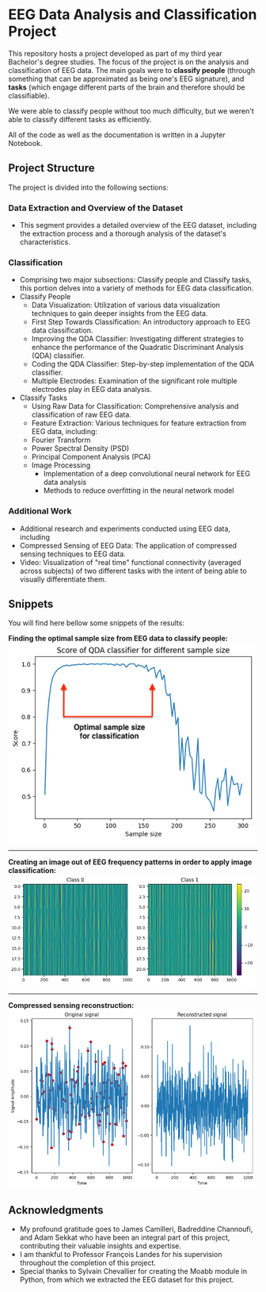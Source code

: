 # EEG Data Analysis and Classification Project

This repository hosts a project developed as part of my third year Bachelor's degree studies. 
The focus of the project is on the analysis and classification of EEG data. The main goals were to **classify people** (through something that can be approximated as being one's EEG signature), and **tasks** (which engage different parts of the brain and therefore should be classifiable).

We were able to classify people without too much difficulty, but we weren't able to classify different tasks as efficiently.

All of the code as well as the documentation is written in a Jupyter Notebook.

## Project Structure
The project is divided into the following sections:

### Data Extraction and Overview of the Dataset
- This segment provides a detailed overview of the EEG dataset, including the extraction process and a thorough analysis of the dataset's characteristics.
  
### Classification
- Comprising two major subsections: Classify people and Classify tasks, this portion delves into a variety of methods for EEG data classification.
- Classify People
  * Data Visualization: Utilization of various data visualization techniques to gain deeper insights from the EEG data.
  * First Step Towards Classification: An introductory approach to EEG data classification.
  * Improving the QDA Classifier: Investigating different strategies to enhance the performance of the Quadratic Discriminant Analysis (QDA) classifier.
  * Coding the QDA Classifier: Step-by-step implementation of the QDA classifier.
  * Multiple Electrodes: Examination of the significant role multiple electrodes play in EEG data analysis.
- Classify Tasks
    * Using Raw Data for Classification: Comprehensive analysis and classification of raw EEG data.
    * Feature Extraction: Various techniques for feature extraction from EEG data, including:
    * Fourier Transform
    * Power Spectral Density (PSD)
    * Principal Component Analysis (PCA)
    * Image Processing
      - Implementation of a deep convolutional neural network for EEG data analysis
      - Methods to reduce overfitting in the neural network model
### Additional Work
- Additional research and experiments conducted using EEG data, including
- Compressed Sensing of EEG Data: The application of compressed sensing techniques to EEG data.
- Video: Visualization of "real time" functional connectivity (averaged across subjects) of two different tasks with the intent of being able to visually differentiate them.

## Snippets 

You will find here bellow some snippets of the results:


**Finding the optimal sample size from EEG data to classify people:**
<br>
<img src="QDA_sample_size_opti.png" width="500"/>

***

**Creating an image out of EEG frequency patterns in order to apply image classification:**
<img src="exemple_image.png" width="500"/>


***

**Compressed sensing reconstruction:**
<br>
<img src="signal_recon.png" width="500"/>


## Acknowledgments

- My profound gratitude goes to James Camilleri, Badreddine Channoufi, and Adam Sekkat who have been an integral part of this project, contributing their valuable insights and expertise.
- I am thankful to Professor François Landes for his supervision throughout the completion of this project.
- Special thanks to Sylvain Chevallier for creating the Moabb module in Python, from which we extracted the EEG dataset for this project. 
